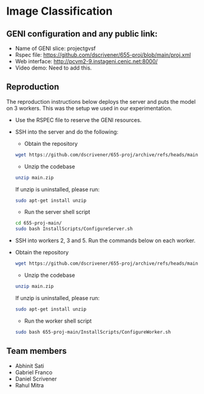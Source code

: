 # Image Classification

## GENI configuration and any public link: 
- Name of GENI slice: projectgvsf
- Rspec file: https://github.com/dscrivener/655-proj/blob/main/proj.xml
- Web interface: http://pcvm2-9.instageni.cenic.net:8000/
- Video demo: Need to add this.

## Reproduction 
The reproduction instructions below deploys the server and puts the model on 3 workers. This was the setup we used in our experimentation.
 - Use the RSPEC file to reserve the GENI resources.
 - SSH into the server and do the following:
    - Obtain the repository
    ```bash 
    wget https://github.com/dscrivener/655-proj/archive/refs/heads/main.zip
    ```
    - Unzip the codebase 
    ```bash 
    unzip main.zip
    ```
    If unzip is uninstalled, please run: 
    ```bash 
    sudo apt-get install unzip
    ```
    - Run the server shell script
    ```bash 
    cd 655-proj-main/
    sudo bash InstallScripts/ConfigureServer.sh
    ```

- SSH into workers 2, 3 and 5. Run the commands below on each worker. 
- Obtain the repository
    ```bash 
    wget https://github.com/dscrivener/655-proj/archive/refs/heads/main.zip
    ```
    - Unzip the codebase 
    ```bash 
    unzip main.zip
    ```
    If unzip is uninstalled, please run: 
    ```bash 
    sudo apt-get install unzip
    ```
    - Run the worker shell script
    ```bash 
    sudo bash 655-proj-main/InstallScripts/ConfigureWorker.sh
    ```


## Team members
- Abhinit Sati
- Gabriel Franco 
- Daniel Scrivener 
- Rahul Mitra